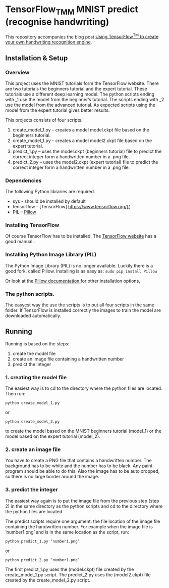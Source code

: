 # TensorFlow<sub>TMM</sub> MNIST predict (recognise handwriting)

This repository accompanies the blog post [Using TensorFlow<sup>TM</sup> to create your own handwriting recognition engine](@@). 

## Installation & Setup

### Overview
This project uses the MNIST tutorials form the TensorFlow website. There are two tutorials the beginners tutorial and the expert tutorial. These tutorials use a different deep learning model. The python scripts ending with _1 use the model from the beginner’s tutorial. The scripts ending with _2 use the model from the advanced tutorial. As expected scripts using the model from the expert tutorial gives better results.

This projects consists of four scripts. 

1. create_model_1.py – creates a model model.ckpt file based on the beginners tutorial.
2. create_model_1.py – creates a model model2.ckpt file based on the expert tutorial.
3. predict_1.py – uses the model.ckpt (beginners tutorial) file to predict the correct integer form a handwritten number in a .png file.
4. predict_2.py – uses the model2.ckpt (expert tutorial) file to predict the correct integer form a handwritten number in a .png file.

### Dependencies
The following Python libraries are required.

- sys - should be installed by default
- tensorflow - [TensorFlow] https://www.tensorflow.org/](
- PIL – [Pillow](http://pillow.readthedocs.org)

### Installing TensorFlow
Of course TensorFlow has to be installed. The [TensorFlow website]( https://www.tensorflow.org/versions/master/get_started/index.html) has a good manual .

### Installing Python Image Library (PIL)
The Python Image Library (PIL) is no longer available. Luckily there is a good fork, called Pillow. Installing is as easy as: 
```sudo pip install Pillow```

Or look at the [Pillow documentation ](http://pillow.readthedocs.org) for other installation options,

### The python scripts.
The easyest way the use the scripts is to put all four scripts in the same folder. If TensorFlow is installed correctly the images to train the model are downloaded automatically. 

## Running
Running is based on the steps:
1) create the model file
2) create an image file containing a handwritten number
3) predict the integer 

### 1. creating the model file
The easiest way is to cd to the directory where the python files are located. Then run:

```python create_model_1.py```

or

```python create_model_2.py```

to create the model based on the MNIST beginners tutorial (model_1) or the model based on the expert tutorial (model_2).

### 2. create an image file
You have to create a PNG file that contains a handwritten number. The background has to be white and the number has to be black. Any paint program should be able to do this. Also the image has to be auto cropped, so there is no large border around the image.

### 3. predict the integer
The easiest way again is to put the image file from the previous step (step 2) in the same directory as the python scripts and cd to the directory where the python files are located. 

The predict scripts require one argument: the file location of the image file containing the handwritten number. For example when the image file is ‘number1.png’ and is in the same location as the script, run:

```python predict_1.py ‘number1.png’```

or

```python predict_2.py ‘number1.png’```

The first predict_1.py uses the (model.ckpt) file created by the create_model_1.py script. The predict_2.py uses the (model2.ckpt) file created by the create_model_2.py script. 


